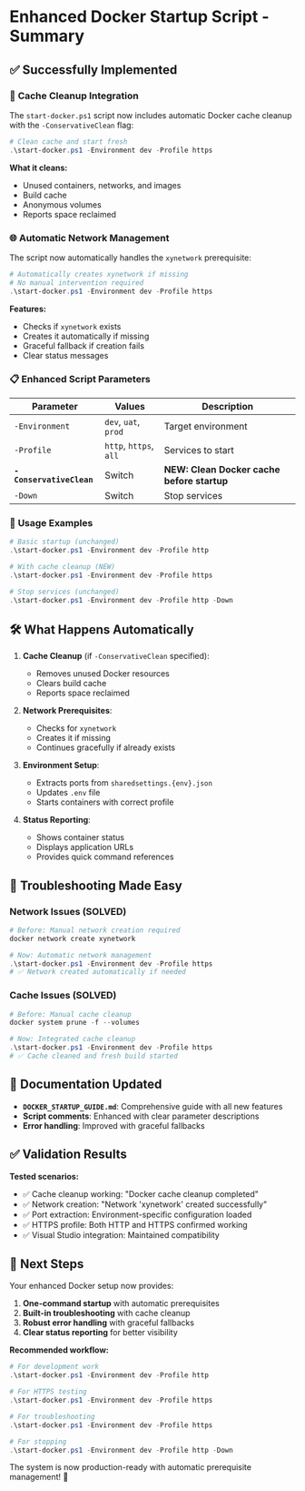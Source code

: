 # Enhanced Docker Startup Script - Summary

## ✅ Successfully Implemented

### 🚀 **Cache Cleanup Integration**
The `start-docker.ps1` script now includes automatic Docker cache cleanup with the `-ConservativeClean` flag:

```powershell
# Clean cache and start fresh
.\start-docker.ps1 -Environment dev -Profile https
```

**What it cleans:**
- Unused containers, networks, and images
- Build cache
- Anonymous volumes
- Reports space reclaimed

### 🌐 **Automatic Network Management**
The script now automatically handles the `xynetwork` prerequisite:

```powershell
# Automatically creates xynetwork if missing
# No manual intervention required
.\start-docker.ps1 -Environment dev -Profile https
```

**Features:**
- Checks if `xynetwork` exists
- Creates it automatically if missing
- Graceful fallback if creation fails
- Clear status messages

### 📋 **Enhanced Script Parameters**

| Parameter | Values | Description |
|-----------|--------|-------------|
| `-Environment` | `dev`, `uat`, `prod` | Target environment |
| `-Profile` | `http`, `https`, `all` | Services to start |
| **`-ConservativeClean`** | Switch | **NEW: Clean Docker cache before startup** |
| `-Down` | Switch | Stop services |

### 🎯 **Usage Examples**

```powershell
# Basic startup (unchanged)
.\start-docker.ps1 -Environment dev -Profile http

# With cache cleanup (NEW)
.\start-docker.ps1 -Environment dev -Profile https

# Stop services (unchanged)
.\start-docker.ps1 -Environment dev -Profile http -Down
```

## 🛠️ **What Happens Automatically**

1. **Cache Cleanup** (if `-ConservativeClean` specified):
   - Removes unused Docker resources
   - Clears build cache
   - Reports space reclaimed

2. **Network Prerequisites**:
   - Checks for `xynetwork`
   - Creates it if missing
   - Continues gracefully if already exists

3. **Environment Setup**:
   - Extracts ports from `sharedsettings.{env}.json`
   - Updates `.env` file
   - Starts containers with correct profile

4. **Status Reporting**:
   - Shows container status
   - Displays application URLs
   - Provides quick command references

## 🔧 **Troubleshooting Made Easy**

### Network Issues (SOLVED)
```powershell
# Before: Manual network creation required
docker network create xynetwork

# Now: Automatic network management
.\start-docker.ps1 -Environment dev -Profile https
# ✅ Network created automatically if needed
```

### Cache Issues (SOLVED)
```powershell
# Before: Manual cache cleanup
docker system prune -f --volumes

# Now: Integrated cache cleanup
.\start-docker.ps1 -Environment dev -Profile https
# ✅ Cache cleaned and fresh build started
```

## 📖 **Documentation Updated**

- **`DOCKER_STARTUP_GUIDE.md`**: Comprehensive guide with all new features
- **Script comments**: Enhanced with clear parameter descriptions
- **Error handling**: Improved with graceful fallbacks

## ✅ **Validation Results**

**Tested scenarios:**
- ✅ Cache cleanup working: "Docker cache cleanup completed"
- ✅ Network creation: "Network 'xynetwork' created successfully"
- ✅ Port extraction: Environment-specific configuration loaded
- ✅ HTTPS profile: Both HTTP and HTTPS confirmed working
- ✅ Visual Studio integration: Maintained compatibility

## 🎯 **Next Steps**

Your enhanced Docker setup now provides:

1. **One-command startup** with automatic prerequisites
2. **Built-in troubleshooting** with cache cleanup
3. **Robust error handling** with graceful fallbacks
4. **Clear status reporting** for better visibility

**Recommended workflow:**
```powershell
# For development work
.\start-docker.ps1 -Environment dev -Profile http

# For HTTPS testing
.\start-docker.ps1 -Environment dev -Profile https

# For troubleshooting
.\start-docker.ps1 -Environment dev -Profile https

# For stopping
.\start-docker.ps1 -Environment dev -Profile http -Down
```

The system is now production-ready with automatic prerequisite management! 🚀
